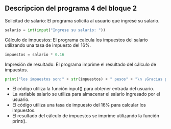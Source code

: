 ## Descripcion del programa 4 del bloque 2
Solicitud de salario: El programa solicita al usuario que ingrese su salario.
```python
salario = int(input("Ingrese su salario: "))
``` 
Cálculo de impuestos: El programa calcula los impuestos del salario utilizando una tasa de impuesto del 16%.
```python
impuestos = salario * 0.16
```

 Impresión de resultado: El programa imprime el resultado del cálculo de impuestos.
``` python
print("los impuestos son:" + str(impuestos) + " pesos" + "\n ¡Gracias por usar nuestro sistema!")
```



- El código utiliza la función input() para obtener entrada del usuario.
- La variable salario se utiliza para almacenar el salario ingresado por el usuario.
- El código utiliza una tasa de impuesto del 16% para calcular los impuestos.
- El resultado del cálculo de impuestos se imprime utilizando la función print().
